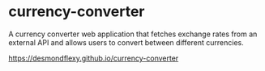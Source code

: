 # currency-converter

A currency converter web application that fetches exchange rates from an external API and allows users to convert between different currencies.

https://desmondflexy.github.io/currency-converter
